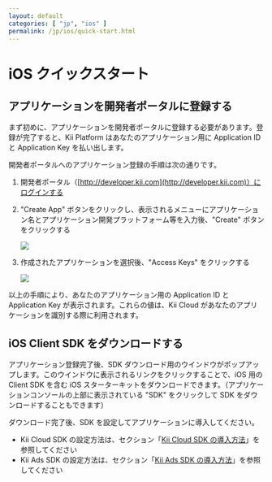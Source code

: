 ```yaml
---
layout: default
categories: [ "jp", "ios" ]
permalink: /jp/ios/quick-start.html
---
```

# iOS クイックスタート

## アプリケーションを開発者ポータルに登録する

まず初めに、アプリケーションを開発者ポータルに登録する必要があります。登録が完了すると、Kii Platform はあなたのアプリケーション用に Application ID と Application Key を払い出します。

開発者ポータルへのアプリケーション登録の手順は次の通りです。

1.  開発者ポータル（[http://developer.kii.com](http://developer.kii.com)）にログインする

2.  "Create App" ボタンをクリックし、表示されるメニューにアプリケーション名とアプリケーション開発プラットフォーム等を入力後、"Create" ボタンをクリックする

    ![](//static.kii.com/devportal/docs/images/app_create_01.png)

3.  作成されたアプリケーションを選択後、"Access Keys" をクリックする

    ![](//static.kii.com/devportal/docs/images/app_create_02_access_key.png)

以上の手順により、あなたのアプリケーション用の Application ID と Application Key が表示されます。これらの値は、Kii Cloud があなたのアプリケーションを識別する際に利用されます。

## iOS Client SDK をダウンロードする

アプリケーション登録完了後、SDK ダウンロード用のウインドウがポップアップします。このウインドウに表示されるリンクをクリックすることで、iOS 用の Client SDK を含む iOS スターターキットをダウンロードできます。（アプリケーションコンソールの上部に表示されている "SDK" をクリックして SDK をダウンロードすることもできます）

ダウンロード完了後、SDK を設定してアプリケーションに導入してください。

*   Kii Cloud SDK の設定方法は、セクション「[Kii Cloud SDK の導入方法](/jp/adding-kii-cloud-to-your-application--2)」を参照してください
*   Kii Ads SDK の設定方法は、セクション「[Kii Ads SDK の導入方法](/jp/adding-kii-ads-in-your-application--2)」を参照してください
